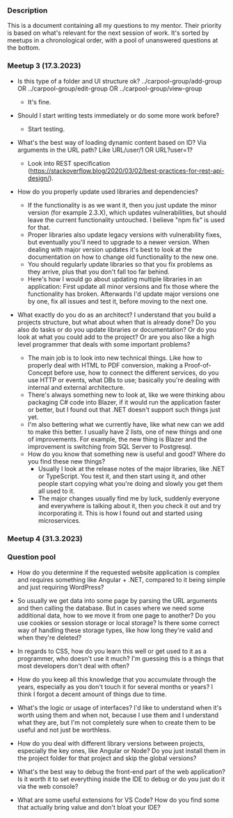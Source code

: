 ### Description
This is a document containing all my questions to my mentor. Their priority is based on what's relevant for the next session of work. It's sorted by meetups in a chronological order, with a pool of unanswered questions at the bottom.

### Meetup 3 (17.3.2023)
- Is this type of a folder and UI structure ok? ../carpool-group/add-group OR ../carpool-group/edit-group OR ../carpool-group/view-group
    - It's fine.

- Should I start writing tests immediately or do some more work before?
    - Start testing.

- What's the best way of loading dynamic content based on ID? Via arguments in the URL path? Like URL/user/1 OR URL?user=1?
    - Look into REST specification (https://stackoverflow.blog/2020/03/02/best-practices-for-rest-api-design/).

- How do you properly update used libraries and dependencies?
    - If the functionality is as we want it, then you just update the minor version (for example 2.3.X), which updates vulnerabilities, but should leave the current functionality untouched. I believe "npm fix" is used for that.
    - Proper libraries also update legacy versions with vulnerability fixes, but eventually you'll need to upgrade to a newer version. When dealing with major version updates it's best to look at the documentation on how to change old functionality to the new one.
    - You should regularly update libraries so that you fix problems as they arrive, plus that you don't fall too far behind.
    - Here's how I would go about updating multiple libraries in an application: First update all minor versions and fix those where the functionality has broken. Afterwards I'd update major versions one by one, fix all issues and test it, before moving to the next one.

- What exactly do you do as an architect? I understand that you build a projects structure, but what about when that is already done? Do you also do tasks or do you update libraries or documentation? Or do you look at what you could add to the project? Or are you also like a high level programmer that deals with some important problems?
    - The main job is to look into new technical things. Like how to properly deal with HTML to PDF conversion, making a Proof-of-Concept before use, how to connect the different services, do you use HTTP or events, what DBs to use; basically you're dealing with internal and external architecture.
    - There's always something new to look at, like we were thinking abou packaging C# code into Blazer, if it would run the application faster or better, but I found out that .NET doesn't support such things just yet.
    - I'm also bettering what we currently have, like what new can we add to make this better. I usually have 2 lists, one of new things and one of improvements. For example, the new thing is Blazer and the improvement is switching from SQL Server to Postgresql.
    - How do you know that something new is useful and good? Where do you find these new things? 
        - Usually I look at the release notes of the major libraries, like .NET or TypeScript. You test it, and then start using it, and other people start copying what you're doing and slowly you get them all used to it.
        - The major changes usually find me by luck, suddenly everyone and everywhere is talking about it, then you check it out and try incorporating it. This is how I found out and started using microservices.

### Meetup 4 (31.3.2023)


### Question pool
- How do you determine if the requested website application is complex and requires something like Angular + .NET, compared to it being simple and just requiring WordPress?

- So usually we get data into some page by parsing the URL arguments and then calling the database. But in cases where we need some additional data, how to we move it from one page to another? Do you use cookies or session storage or local storage? Is there some correct way of handling these storage types, like how long they're valid and when they're deleted?

- In regards to CSS, how do you learn this well or get used to it as a programmer, who doesn't use it much? I'm guessing this is a things that most developers don't deal with often?

- How do you keep all this knowledge that you accumulate through the years, especially as you don't touch it for several months or years? I think I forgot a decent amount of things due to time.
  
- What's the logic or usage of interfaces? I'd like to understand when it's worth using them and when not, because I use them and I understand what they are, but I'm not completely sure when to create them to be useful and not just be worthless.

- How do you deal with different library versions between projects, especially the key ones, like Angular or Node? Do you just install them in the project folder for that project and skip the global versions?

- What's the best way to debug the front-end part of the web application? Is it worth it to set everything inside the IDE to debug or do you just do it via the web console?

- What are some useful extensions for VS Code? How do you find some that actually bring value and don't bloat your IDE?